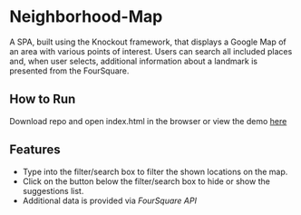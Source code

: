 # Neighborhood-Map

A SPA, built using the Knockout framework, that displays a Google Map of an area with various points of interest. Users can search all included places and, when user selects, additional information about a landmark is presented from the FourSquare.

## How to Run

Download repo and open index.html in the browser or view the demo [here](http://inzi.me/Neighborhood-Map/)

## Features

- Type into the filter/search box to filter the shown locations on the map.
- Click on the button below the filter/search box to hide or show the suggestions list.
- Additional data is provided via _FourSquare API_
